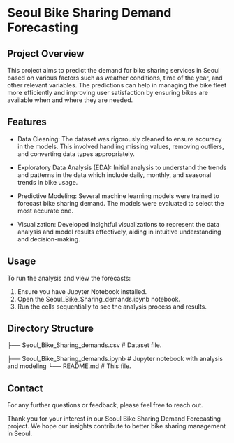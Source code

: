 # Seoul Bike Sharing Demand Forecasting

## Project Overview
This project aims to predict the demand for bike sharing services in Seoul based on various factors such as weather conditions, time of the year, and other relevant variables. The predictions can help in managing the bike fleet more efficiently and improving user satisfaction by ensuring bikes are available when and where they are needed.

## Features

- Data Cleaning: The dataset was rigorously cleaned to ensure accuracy in the models. This involved handling missing values, removing outliers, and converting data types appropriately.

- Exploratory Data Analysis (EDA): Initial analysis to understand the trends and patterns in the data which include daily, monthly, and seasonal trends in bike usage.

- Predictive Modeling: Several machine learning models were trained to forecast bike sharing demand. The models were evaluated to select the most accurate one.

- Visualization: Developed insightful visualizations to represent the data analysis and model results effectively, aiding in intuitive understanding and decision-making.

## Usage
To run the analysis and view the forecasts:

1. Ensure you have Jupyter Notebook installed.
2. Open the Seoul_Bike_Sharing_demands.ipynb notebook.
3. Run the cells sequentially to see the analysis process and results.


## Directory Structure

├── Seoul_Bike_Sharing_demands.csv    # Dataset file.

├── Seoul_Bike_Sharing_demands.ipynb  # Jupyter notebook with analysis and modeling
└── README.md                         # This file.

## Contact
For any further questions or feedback, please feel free to reach out.

Thank you for your interest in our Seoul Bike Sharing Demand Forecasting project. We hope our insights contribute to better bike sharing management in Seoul.

